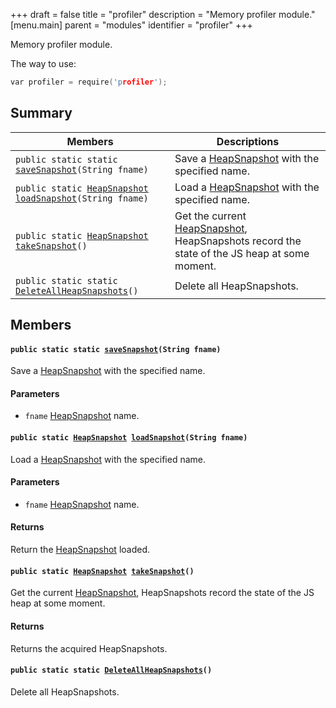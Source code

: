 +++
draft = false
title = "profiler"
description = "Memory profiler module."
[menu.main]
parent = "modules"
identifier = "profiler"
+++

Memory profiler module.

The way to use: 
```cpp
var profiler = require('profiler');
```

## Summary

 Members                        | Descriptions                                
--------------------------------|---------------------------------------------
`public static static `[`saveSnapshot`](#dc/dfc/namespaceprofiler_1a522199cc72b9b3128d9ef505b28d23ce)`(String fname)`            | Save a [HeapSnapshot](#de/d09/interfaceHeapSnapshot) with the specified name.
`public static `[`HeapSnapshot`](#de/d09/interfaceHeapSnapshot)` `[`loadSnapshot`](#dc/dfc/namespaceprofiler_1ab8d9e12312e7b9d6f30ab6f0d207c6db)`(String fname)`            | Load a [HeapSnapshot](#de/d09/interfaceHeapSnapshot) with the specified name.
`public static `[`HeapSnapshot`](#de/d09/interfaceHeapSnapshot)` `[`takeSnapshot`](#dc/dfc/namespaceprofiler_1a8f0ddc26ac08a9e5bbf7680828216d98)`()`            | Get the current [HeapSnapshot](#de/d09/interfaceHeapSnapshot), HeapSnapshots record the state of the JS heap at some moment.
`public static static `[`DeleteAllHeapSnapshots`](#dc/dfc/namespaceprofiler_1aded7471964dc52ef231970b40aefb40c)`()`            | Delete all HeapSnapshots.

## Members

#### `public static static `[`saveSnapshot`](#dc/dfc/namespaceprofiler_1a522199cc72b9b3128d9ef505b28d23ce)`(String fname)` 

Save a [HeapSnapshot](#de/d09/interfaceHeapSnapshot) with the specified name.

#### Parameters
* `fname` [HeapSnapshot](#de/d09/interfaceHeapSnapshot) name.

#### `public static `[`HeapSnapshot`](#de/d09/interfaceHeapSnapshot)` `[`loadSnapshot`](#dc/dfc/namespaceprofiler_1ab8d9e12312e7b9d6f30ab6f0d207c6db)`(String fname)` 

Load a [HeapSnapshot](#de/d09/interfaceHeapSnapshot) with the specified name.

#### Parameters
* `fname` [HeapSnapshot](#de/d09/interfaceHeapSnapshot) name. 

#### Returns
Return the [HeapSnapshot](#de/d09/interfaceHeapSnapshot) loaded.

#### `public static `[`HeapSnapshot`](#de/d09/interfaceHeapSnapshot)` `[`takeSnapshot`](#dc/dfc/namespaceprofiler_1a8f0ddc26ac08a9e5bbf7680828216d98)`()` 

Get the current [HeapSnapshot](#de/d09/interfaceHeapSnapshot), HeapSnapshots record the state of the JS heap at some moment.

#### Returns
Returns the acquired HeapSnapshots.

#### `public static static `[`DeleteAllHeapSnapshots`](#dc/dfc/namespaceprofiler_1aded7471964dc52ef231970b40aefb40c)`()` 

Delete all HeapSnapshots.

